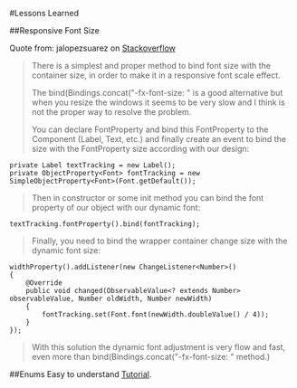#Lessons Learned

##Responsive Font Size

Quote from:
jalopezsuarez on [Stackoverflow](https://stackoverflow.com/questions/23705654/bind-font-size-in-javafx)
>There is a simplest and proper method to bind font size with the container size, in order to make it in a responsive font scale effect.
>
>The bind(Bindings.concat("-fx-font-size: " is a good alternative but when you resize the windows it seems to be very slow and I think is not the proper way to resolve the problem.
>
>You can declare FontProperty and bind this FontProperty to the Component (Label, Text, etc.) and finally create an event to bind the size with the FontProperty size according with our design:
>
    private Label textTracking = new Label();
    private ObjectProperty<Font> fontTracking = new SimpleObjectProperty<Font>(Font.getDefault());
>Then in constructor or some init method you can bind the font property of our object with our dynamic font:
>
    textTracking.fontProperty().bind(fontTracking);
>Finally, you need to bind the wrapper container change size with the dynamic font size:
>
    widthProperty().addListener(new ChangeListener<Number>()
    {
        @Override
        public void changed(ObservableValue<? extends Number> observableValue, Number oldWidth, Number newWidth)
        {
            fontTracking.set(Font.font(newWidth.doubleValue() / 4));
        }
    });
> With this solution the dynamic font adjustment is very flow and fast, even more than bind(Bindings.concat("-fx-font-size: " method.)

##Enums
Easy to understand [Tutorial](https://crunchify.com/why-and-for-what-should-i-use-enum-java-enum-examples/).

